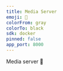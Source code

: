 ```yaml
---
title: Media Server
emoji: 📡
colorFrom: gray
colorTo: black
sdk: docker
pinned: false
app_port: 8000
---
```


Media server 📡